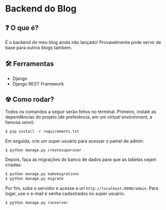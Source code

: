# Backend do Blog

## ❓ O que é?

É o backend do meu blog ainda não lançado! Provavelmente pode servir de base para outros blogs também.

## 🛠 Ferramentas

* Django
* Django REST Framework

## ☢ Como rodar?

Todos os comandos a seguir serão feitos no terminal. 
Primeiro, instale as dependências do projeto (de preferência, em um _virtual environment_, a famosa _venv_):

```s
$ pip install -r requirements.txt
```

Em seguida, crie um super usuário para acessar o painel de admin:
```s
$ python manage.py createsuperuser
```

Depois, faça as migrações do banco de dados para que as tabelas sejam criadas:
```s
$ python manage.py makemigrations
$ python manage.py migrate
```

Por fim, suba o servidor e acesse a url `http://localhost:8000/admin`. Para logar, use o e-mail e senha cadastrados no super usuário.
```s
$ python manage.py runserver
```